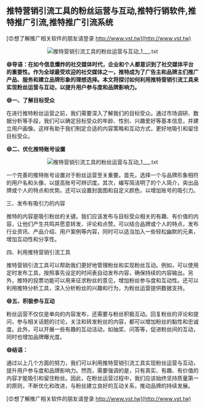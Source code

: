## **推特营销引流工具的粉丝运营与互动,推特行销软件,推特推广引流,推特推广引流系统**

[😍想了解推广相关软件的朋友请登录 http://www.vst.tw](http://www.vst.tw)

 <center><img src="https://vst.tw/MP4/tuiguang/png/7.png" alt="推特营销引流工具的粉丝运营与互动_1___.txt"></center>

**😄导语：在如今信息爆炸的社交媒体时代，企业和个人都意识到了社交媒体平台的重要性。作为全球最受欢迎的社交媒体之一，推特成为了广告主和品牌主们推广产品、服务和建立品牌形象的理想选择。本文将探讨如何利用推特营销引流工具来实现粉丝运营与互动，以提升用户参与度和品牌影响力。**

**😄一、了解目标受众**

在进行推特粉丝运营之前，我们需要深入了解我们的目标受众。通过市场调研、数据分析等手段，我们可以确定目标受众的年龄、性别、兴趣爱好等基本信息，并建立用户画像。这样有助于我们制定合适的内容策略和互动方式，更好地吸引和留住目标受众。

**😄二、优化推特账号设置**

 <center><img src="https://vst.tw/MP4/tuiguang/png/6.png" alt="推特营销引流工具的粉丝运营与互动_1___.txt"></center>

一个完善的推特账号设置对于粉丝运营至关重要。首先，选择一个与品牌形象相符的用户名和头像，以提高账号可辨识度。其次，编写简洁明了的个人简介，突出品牌或个人的特点和优势。还可以设置封面图和自定义颜色，以增加账号的吸引力。

三、发布有吸引力的内容

推特的内容是吸引粉丝的关键。我们应该发布与目标受众相关的有趣、有价值的内容，让他们产生共鸣并愿意转发、评论和点赞。可以结合品牌或个人的特点，发布行业资讯、产品介绍、用户案例等内容，同时可以适当加入一些轻松幽默的元素，增加互动性和分享性。

四、利用推特营销引流工具

推特营销引流工具可以帮助我们更好地管理粉丝和实现粉丝互动。例如，可以使用定时发布工具，按照事先设定的时间表自动发布内容，确保持续的内容输出。另外，推特的投票功能可以用来征求粉丝的意见，增加粉丝参与度和互动性。还可以利用推特分析工具，深入分析粉丝的兴趣和行为，为粉丝运营提供数据支持。

**😄五、积极参与互动**

粉丝运营不仅仅是单向的内容发布，还需要与粉丝积极互动。回复粉丝的评论和提问，参与相关话题的讨论，关注和转发粉丝的内容，都可以增加粉丝的黏性和忠诚度。此外，可以开展一些有趣的互动活动，如抽奖、问答等，促进粉丝间的互动，同时也增加品牌曝光度。

**😄结语：**

通过以上几个方面的努力，我们可以利用推特营销引流工具实现粉丝运营与互动，提升用户参与度和品牌影响力。然而，需要强调的是，只有真实、有趣、有价值的内容才能吸引和留住粉丝。因此，在粉丝运营过程中，我们应该始终坚持质量第一的原则，不断优化和改进，与粉丝建立良好的互动关系，推动品牌的持续发展。

[😍想了解推广相关软件的朋友请登录 http://www.vst.tw](http://www.vst.tw)



